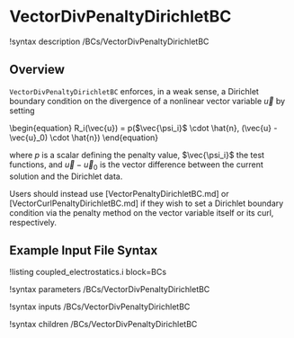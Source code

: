# VectorDivPenaltyDirichletBC

!syntax description /BCs/VectorDivPenaltyDirichletBC

## Overview

`VectorDivPenaltyDirichletBC` enforces, in a weak sense, a Dirichlet boundary
condition on the divergence of a nonlinear vector variable $\vec{u}$ by setting

\begin{equation}
  R_i(\vec{u}) = p($\vec{\psi_i}$ \cdot \hat{n}, (\vec{u} - \vec{u}_0) \cdot \hat{n})
\end{equation}

where $p$ is a scalar defining the penalty value, $\vec{\psi_i}$ the test
functions, and $\vec{u} - \vec{u}_0$ is the vector difference between the
current solution and the Dirichlet data.

Users should instead use [VectorPenaltyDirichletBC.md] or
[VectorCurlPenaltyDirichletBC.md] if they wish to set a Dirichlet boundary
condition via the penalty method on the vector variable itself or its
curl, respectively.

## Example Input File Syntax

!listing coupled_electrostatics.i block=BCs

!syntax parameters /BCs/VectorDivPenaltyDirichletBC

!syntax inputs /BCs/VectorDivPenaltyDirichletBC

!syntax children /BCs/VectorDivPenaltyDirichletBC
